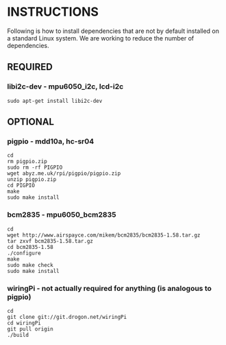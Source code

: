 # INSTRUCTIONS
Following is how to install dependencies that are not by default installed on a standard Linux system. We are working to reduce the number of dependencies.


## REQUIRED

### libi2c-dev - mpu6050_i2c, lcd-i2c
```
sudo apt-get install libi2c-dev
```

## OPTIONAL

### pigpio - mdd10a, hc-sr04

```
cd
rm pigpio.zip
sudo rm -rf PIGPIO
wget abyz.me.uk/rpi/pigpio/pigpio.zip
unzip pigpio.zip
cd PIGPIO
make
sudo make install
```

### bcm2835 - mpu6050_bcm2835

```
cd
wget http://www.airspayce.com/mikem/bcm2835/bcm2835-1.58.tar.gz
tar zxvf bcm2835-1.58.tar.gz
cd bcm2835-1.58
./configure
make
sudo make check
sudo make install
```




### wiringPi - not actually required for anything (is analogous to pigpio)

```
cd
git clone git://git.drogon.net/wiringPi
cd wiringPi
git pull origin
./build
```

